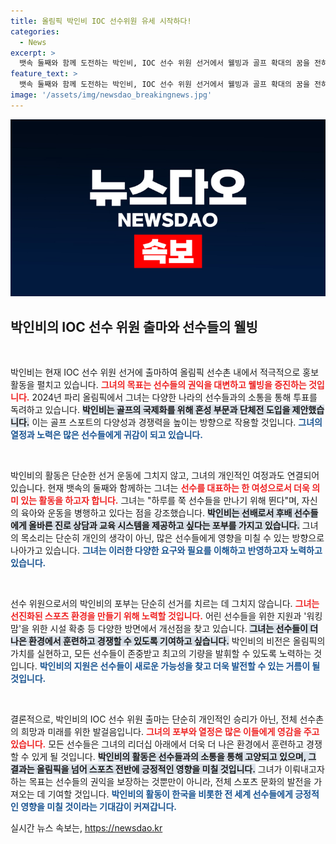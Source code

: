 ```yaml
---
title: 올림픽 박인비 IOC 선수위원 유세 시작하다!
categories:
  - News
excerpt: >
  뱃속 둘째와 함께 도전하는 박인비, IOC 선수 위원 선거에서 웰빙과 골프 확대의 꿈을 전하다! 선수촌을 누비며 각국 선수들과 소통 중, 그녀의 열정 넘치는 여정을 함께하세요!
feature_text: >
  뱃속 둘째와 함께 도전하는 박인비, IOC 선수 위원 선거에서 웰빙과 골프 확대의 꿈을 전하다! 선수촌을 누비며 각국 선수들과 소통 중, 그녀의 열정 넘치는 여정을 함께하세요!
image: '/assets/img/newsdao_breakingnews.jpg'
---
```


<p><img src="/assets/img/newsdao_breakingnews.jpg" alt="pcversion 속보" /></p>

<h2 data-ke-size="size26">박인비의 IOC 선수 위원 출마와 선수들의 웰빙</h2>

<p data-ke-size="size16">&nbsp;</p>

<p>박인비는 현재 IOC 선수 위원 선거에 출마하여 올림픽 선수촌 내에서 적극적으로 홍보 활동을 펼치고 있습니다. <b><span style="color: #ee2323;">그녀의 목표는 선수들의 권익을 대변하고 웰빙을 증진하는 것입니다.</span></b> 2024년 파리 올림픽에서 그녀는 다양한 나라의 선수들과의 소통을 통해 투표를 독려하고 있습니다. <b><span style="background-color: #21538527;">박인비는 골프의 국제화를 위해 혼성 부문과 단체전 도입을 제안했습니다.</span></b> 이는 골프 스포트의 다양성과 경쟁력을 높이는 방향으로 작용할 것입니다. <b><span style="color: #1a5490;">그녀의 열정과 노력은 많은 선수들에게 귀감이 되고 있습니다.</span></b> </p>

<p data-ke-size="size16">&nbsp;</p>

<p>박인비의 활동은 단순한 선거 운동에 그치지 않고, 그녀의 개인적인 여정과도 연결되어 있습니다. 현재 뱃속의 둘째와 함께하는 그녀는 <b><span style="color: #ee2323;">선수를 대표하는 한 여성으로서 더욱 의미 있는 활동을 하고자 합니다.</span></b> 그녀는 "하루를 쭉 선수들을 만나기 위해 뛴다"며, 자신의 육아와 운동을 병행하고 있다는 점을 강조했습니다. <b><span style="background-color: #21538527;">박인비는 선배로서 후배 선수들에게 올바른 진로 상담과 교육 시스템을 제공하고 싶다는 포부를 가지고 있습니다.</span></b> 그녀의 목소리는 단순히 개인의 생각이 아닌, 많은 선수들에게 영향을 미칠 수 있는 방향으로 나아가고 있습니다. <b><span style="color: #1a5490;">그녀는 이러한 다양한 요구와 필요를 이해하고 반영하고자 노력하고 있습니다.</span></b></p>

<p data-ke-size="size16">&nbsp;</p>

<p>선수 위원으로서의 박인비의 포부는 단순히 선거를 치르는 데 그치지 않습니다. <b><span style="color: #ee2323;">그녀는 선진화된 스포츠 환경을 만들기 위해 노력할 것입니다.</span></b> 어린 선수들을 위한 지원과 '워킹맘'을 위한 시설 확충 등 다양한 방면에서 개선점을 찾고 있습니다. <b><span style="background-color: #21538527;">그녀는 선수들이 더 나은 환경에서 훈련하고 경쟁할 수 있도록 기여하고 싶습니다.</span></b> 박인비의 비전은 올림픽의 가치를 실현하고, 모든 선수들이 존중받고 최고의 기량을 발휘할 수 있도록 노력하는 것입니다. <b><span style="color: #1a5490;">박인비의 지원은 선수들이 새로운 가능성을 찾고 더욱 발전할 수 있는 거름이 될 것입니다.</span></b></p>

<p data-ke-size="size16">&nbsp;</p>

<p>결론적으로, 박인비의 IOC 선수 위원 출마는 단순히 개인적인 승리가 아닌, 전체 선수촌의 희망과 미래를 위한 발걸음입니다. <b><span style="color: #ee2323;">그녀의 포부와 열정은 많은 이들에게 영감을 주고 있습니다.</span></b> 모든 선수들은 그녀의 리더십 아래에서 더욱 더 나은 환경에서 훈련하고 경쟁할 수 있게 될 것입니다. <b><span style="background-color: #21538527;">박인비의 활동은 선수들과의 소통을 통해 고양되고 있으며, 그 결과는 올림픽을 넘어 스포츠 전반에 긍정적인 영향을 미칠 것입니다.</span></b> 그녀가 이뤄내고자 하는 목표는 선수들의 권익을 보장하는 것뿐만이 아니라, 전체 스포츠 문화의 발전을 가져오는 데 기여할 것입니다. <b><span style="color: #1a5490;">박인비의 활동이 한국을 비롯한 전 세계 선수들에게 긍정적인 영향을 미칠 것이라는 기대감이 커져갑니다.</span></b></p>
실시간 뉴스 속보는, <a href="https://newsdao.kr" rel="dofollow">https://newsdao.kr</a>


